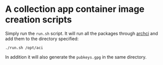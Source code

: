 # A collection app container image creation scripts
Simply run the `run.sh` script. It will run all the packages through [archci](https://github.com/PaulAvery/archci) and add them to the directory specified:

	./run.sh /opt/aci

In addition it will also generate the `pubkeys.gpg` in the same directory.
